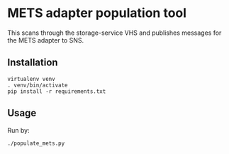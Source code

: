 # METS adapter population tool

This scans through the storage-service VHS and publishes messages for the METS adapter to SNS.

## Installation

```
virtualenv venv
. venv/bin/activate
pip install -r requirements.txt
```

## Usage

Run by:

```
./populate_mets.py
